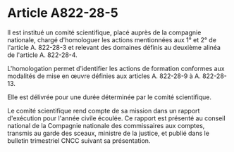 # Article A822-28-5

Il est institué un comité scientifique, placé auprès de la compagnie nationale, chargé d'homologuer les actions mentionnées aux 1° et 2° de l'article A. 822-28-3 et relevant des domaines définis au deuxième alinéa de l'article A. 822-28-4.

L'homologation permet d'identifier les actions de formation conformes aux modalités de mise en œuvre définies aux articles A. 822-28-9 à A. 822-28-13.

Elle est délivrée pour une durée déterminée par le comité scientifique.

Le comité scientifique rend compte de sa mission dans un rapport d'exécution pour l'année civile écoulée. Ce rapport est présenté au conseil national de la Compagnie nationale des commissaires aux comptes, transmis au garde des sceaux, ministre de la justice, et publié dans le bulletin trimestriel CNCC suivant sa présentation.
